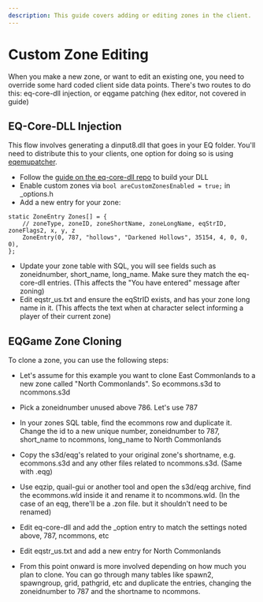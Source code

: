 ```yaml
---
description: This guide covers adding or editing zones in the client.
---
```


# Custom Zone Editing

When you make a new zone, or want to edit an existing one, you need to override some hard coded client side data points. There's two routes to do this: eq-core-dll injection, or eqgame patching (hex editor, not covered in guide)

## EQ-Core-DLL Injection

This flow involves generating a dinput8.dll that goes in your EQ folder. You'll need to distribute this to your clients, one option for doing so is using [eqemupatcher](https://github.com/xackery/eqemupatcher).


- Follow the [guide on the eq-core-dll repo](https://github.com/xackery/eq-core-dll/) to build your DLL
- Enable custom zones via `bool areCustomZonesEnabled = true;` in _options.h
- Add a new entry for your zone:
```
static ZoneEntry Zones[] = {
    // zoneType, zoneID, zoneShortName, zoneLongName, eqStrID, zoneFlags2, x, y, z
    ZoneEntry(0, 787, "hollows", "Darkened Hollows", 35154, 4, 0, 0, 0),
};
```
- Update your zone table with SQL, you will see fields such as zoneidnumber, short_name, long_name. Make sure they match the eq-core-dll entries. (This affects the "You have entered" message after zoning)
- Edit eqstr_us.txt and ensure the eqStrID exists, and has your zone long name in it. (This affects the text when at character select informing a player of their current zone)

## EQGame Zone Cloning

To clone a zone, you can use the following steps:
- Let's assume for this example you want to clone East Commonlands to a new zone called "North Commonlands". So ecommons.s3d to ncommons.s3d

- Pick a zoneidnumber unused above 786. Let's use 787

- In your zones SQL table, find the ecommons row and duplicate it. Change the id to a new unique number, zoneidnumber to 787, short_name to ncommons, long_name to North Commonlands

- Copy the s3d/eqg's related to your original zone's shortname, e.g. ecommons.s3d and any other files related to ncommons.s3d. (Same with .eqg)

- Use eqzip, quail-gui or another tool and open the s3d/eqg archive, find the ecommons.wld inside it and rename it to ncommons.wld. (In the case of an eqg, there'll be a .zon file. but it shouldn't need to be renamed)

- Edit eq-core-dll and add the _option entry to match the settings noted above, 787, ncommons, etc

- Edit eqstr_us.txt and add a new entry for North Commonlands 

- From this point onward is more involved depending on how much you plan to clone. You can go through many tables like spawn2, spawngroup, grid, pathgrid, etc and duplicate the entries, changing the zoneidnumber to 787 and the shortname to ncommons. 